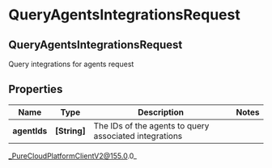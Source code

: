 # QueryAgentsIntegrationsRequest

## QueryAgentsIntegrationsRequest
Query integrations for agents request

## Properties

|Name | Type | Description | Notes|
|------------ | ------------- | ------------- | -------------|
| **agentIds** | **[String]** | The IDs of the agents to query associated integrations | |



_PureCloudPlatformClientV2@155.0.0_
